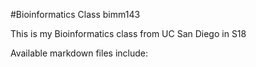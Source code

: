 #Bioinformatics Class  bimm143

This is my Bioinformatics class from UC San Diego in S18

Available markdown files include:
